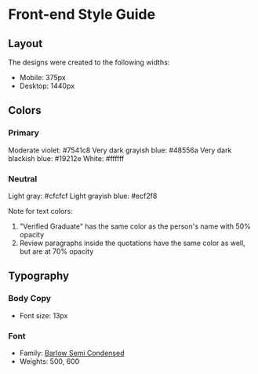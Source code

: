# Front-end Style Guide

## Layout

The designs were created to the following widths:

- Mobile: 375px
- Desktop: 1440px

## Colors

### Primary

Moderate violet:  #7541c8
Very dark grayish blue:  #48556a
Very dark blackish blue: #19212e
White:  #ffffff
### Neutral

Light gray:  #cfcfcf
Light grayish blue: #ecf2f8

Note for text colors:

1. "Verified Graduate" has the same color as the person's name with 50% opacity
2. Review paragraphs inside the quotations have the same color as well, but are at 70% opacity

## Typography

### Body Copy

- Font size: 13px

### Font

- Family: [Barlow Semi Condensed](https://fonts.google.com/specimen/Barlow+Semi+Condensed)
- Weights: 500, 600
